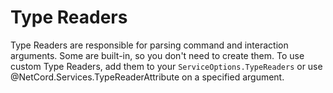 # Type Readers

Type Readers are responsible for parsing command and interaction arguments. Some are built-in, so you don't need to create them. To use custom Type Readers, add them to your `ServiceOptions.TypeReaders` or use @NetCord.Services.TypeReaderAttribute on a specified argument.